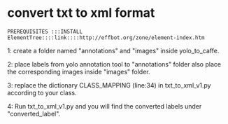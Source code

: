 # convert txt to xml format
```
PREREQUISITES :::INSTALL ElementTree::::link::::http://effbot.org/zone/element-index.htm

```
1: create a folder named "annotations" and "images" inside yolo_to_caffe.

2: place labels from yolo annotation tool to "annotations" folder also place the corresponding images inside "images" folder.

3: replace the dictionary CLASS_MAPPING (line:34) in txt_to_xml_v1.py according to your class.

4: Run txt_to_xml_v1.py and you will find the converted labels under "converted_label".

